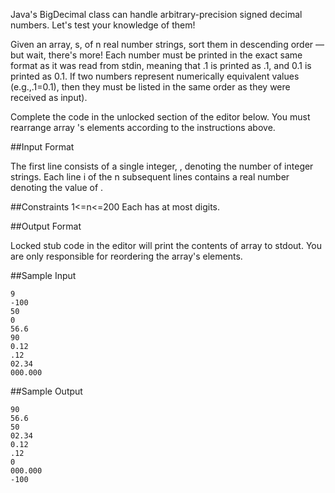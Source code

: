 Java's BigDecimal class can handle arbitrary-precision signed decimal numbers. Let's test your knowledge of them!

Given an array, s, of n real number strings, sort them in descending order — but wait, there's more! Each number must be printed in the exact same format as it was read from stdin, meaning that .1 is printed as .1, and 0.1 is printed as 0.1. If two numbers represent numerically equivalent values (e.g.,.1=0.1), then they must be listed in the same order as they were received as input).

Complete the code in the unlocked section of the editor below. You must rearrange array 's elements according to the instructions above.

##Input Format

The first line consists of a single integer, , denoting the number of integer strings.
Each line i of the n subsequent lines contains a real number denoting the value of .

##Constraints
1<=n<=200
Each  has at most  digits.

##Output Format

Locked stub code in the editor will print the contents of array  to stdout. You are only responsible for reordering the array's elements.

##Sample Input
```
9
-100
50
0
56.6
90
0.12
.12
02.34
000.000
```
##Sample Output
```
90
56.6
50
02.34
0.12
.12
0
000.000
-100
```